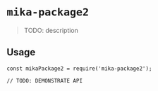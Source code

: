 # `mika-package2`

> TODO: description

## Usage

```
const mikaPackage2 = require('mika-package2');

// TODO: DEMONSTRATE API
```

